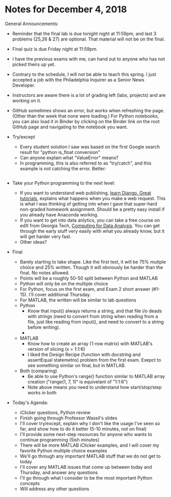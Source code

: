 # Notes for December 4, 2018

General Announcements:
* Reminder that the final lab is due tonight night at 11:59pm, and last 3 problems (25,26 & 27) are optional. That material will not be on the final. 
* Final quiz is due Friday night at 11:59pm.
* I have the previous exams with me, can hand out to anyone who has not picked theirs up yet.
* Contrary to the schedule, I will not be able to teach this spring. I just accepted a job with the Philadelphia Inquirer as a Senior News Developer.
* Instructors are aware there is a lot of grading left (labs, projects) and are working on it.
* GitHub sometimes shows an error, but works when refreshing the page. (Other than the week that none were loading.) For Python notebooks, you can also load it in Binder by clicking on the Binder link on the root GitHub page and navigating to the notebook you want. 

* Try/except
    * Every student solution I saw was based on the first Google search result for "python is_float conversion"
    * Can anyone explain what "ValueError" means? 
    * In programming, this is also referred to as "try/catch", and this example is not catching the error. Better:

```

```

* Take your Python programming to the next level:
    * If you want to understand web publishing, [learn Django. Great tutorials](https://www.djangoproject.com/start/), explains what happens when you make a web request. This is what I was thinking of getting into when I gave that super-hard non-graded homework assignment. Should be a pretty easy install if you already have Anaconda working.
    * If you want to get into data anlytics, you can take a free course on edX from Georgia Tech, [Computing for Data Analysis](https://www.edx.org/course/introduction-to-computing-for-data-analysis).  You can get through the early stuff very easily with what you already know, but it will get harder very fast.
    * Other ideas?


* Final
    * Barely starting to take shape. Like the first test, it will be 75% mutiple choice and 25% written. Though it will obviously be harder than the final. No notes allowed. 
    * Points will be a roughly 50-50 split between Python and MATLAB
    * Python will only be on the multiple choice
    * For Python, focus on the first exam, and Exam 2 short answer (#1-15). I'll cover additional Thursday.
    * For MATLAB, the written will be similar to lab questions
    * Python
        * Know that input() always returns a string, and that file i/o deads with strings (need to convert from string when reading from a file, just like reading from input(), and need to convert to a string before writing).
        * 
    * MATLAB
        * Know how to create an array (1-row matrix) with MATLAB's version of slicing (x = 1:1:6)
        * I liked the Design Recipe (function with docstring and assertEqual statemetns) problem from the first exam. Exepct to see something similar on final, but in MATLAB.
    * Both (comparing) 
        * Be able to use Python's range() function similar to MATLAB array creation ("range(1, 7, 1)" is equivelant of "1:1:6")
        * Note above means you need to understand how start/stop/step works in both


* Today's Agenda:
    * iClicker questions, Python review
    * Finish going through Professor Wassil's slides
    * I'll cover try/except, explain why I don't like the usage I've seen so far, and show how to do it better (5-10 minutes, not on final)
    * I'll provide some next-step resources for anyone who wants to continue programming (5ish minutes)
    * There will be more MATLAB iClicker examples, and I will cover my favorite Python multiple choice examples
    * We'll go through any important MATLAB stuff that we do not get to today
    * I'll cover any MATLAB issues that come up between today and Thursday, and answer any questions
    * I'll go through what I consider to be the most important Python concepts
    * Will address any other questions
